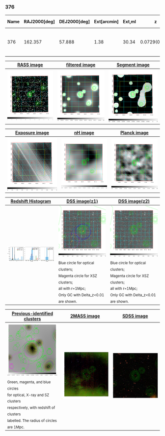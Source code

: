 <div STYLE="page-break-after: always;"></div>

### 376

|Name|RAJ2000[deg]|DEJ2000[deg] |Ext[arcmin]| Ext,ml | z | z_src| C|GC(XSZ,Delta_z<0.01)| GC(OPT,Delta_z<0.01)|GC| R_sig[arcmin] | R500[arcmin] | R500[Mpc]| CRsig[c/s] | CR500[c/s] |L500[1E44 erg/s]|F500[1E-12 erg/s/cm^2]| M500[1E14 Msun]|Tx[keV]|Cnt_sig|Beta|Rc[arcmin]|Comment|Alias|
|---|---|---|---|---|---|------|---|--------|---------|----------|---|---|---|---|---|---|---|---|---|---|---|---|---|---|
|376| 162.357| 57.888| 1.38| 30.34| 0.0729(0.005)| z1, z_xsz| B| F20, SPI| N, W| C, F20, N, SPI, W| 13.188| 8.885| 0.740| 0.160(0.030)| 0.152(0.028)| 0.392(0.056)| 3.021(0.432)| 1.23(0.09)| 2.49(0.11)| 113.0| 0.590(-0.060+0.105)| 1.771(-0.547+0.772)| -| t021|

|[RASS image](../image/376/376_img.pdf)|[filtered image](../image/376/376_fil.pdf)|[Segment image](../image/376/376_seg.pdf)|
|-------------------|--------------------|-------------------|
| <img src="../image/376/376_img.png" width="300">  | <img src="../image/376/376_fil.png" width="300">   | <img src="../image/376/376_seg.png" width="300">  |

|[Exposure image](../image/376/376_mex.pdf)| [nH image](../image/376/376_nh.pdf)| [Planck image](../image/376/376_p.pdf)|
|-------------------|--------------------|-------------------|
|<img src="../image/376/376_mex.png" width="300">   | <img src="../image/376/376_nh.png" width="300">    | <img src="../image/376/376_p.png" width="300"> |

|[Redshift Histogram](../image/376/376_zg.pdf) | [DSS image(z1)](../image/376/376_dss_z1.pdf)      |  [DSS image(z2)](../image/376/376_dss_z2.pdf)    |
|-------------------|--------------------|-------------------|
|<img src="../image/376/376_zg.png" width="300"> |<img src="../image/376/376_dss_z1.png" width="300"> <sub><br>Blue circle for optical clusters; <br>Magenta circle for XSZ clusters; <br>all with r=1Mpc; <br>Only GC with Delta_z<0.01 are shown. </sub>| <img src="../image/376/376_dss_z2.png" width="300"><sub><br>Blue circle for optical clusters; <br>Magenta circle for XSZ clusters; <br>all with r=1Mpc; <br>Only GC with Delta_z<0.01 are shown. </sub> |

|[Previous-identified clusters](../image/376/376_gc.pdf) | [2MASS image](../image/376/376_2mass.pdf)      |[SDSS image](../image/376/376_sdss.pdf)   |
|-------------------|-------------------|-------------------|
|<img src=../image/376/376_gc.png width="300"> <br><sub>Green, magenta, and blue circles <br>for optical, X-ray and SZ clusters <br>respectively, with redshift of clusters <br>labelled. The radius of circles <br>are 1Mpc.</sub>|<img src="../image/376/376_2mass.png" width="300">  | <img src="../image/376/376_sdss.png" width="300">  |




